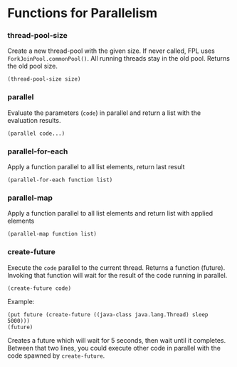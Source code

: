 # Functions for Parallelism

### thread-pool-size
Create a new thread-pool with the given size. If never called, FPL uses `ForkJoinPool.commonPool()`.
All running threads stay in the old pool. Returns the old pool size.
```
(thread-pool-size size)
```

### parallel
Evaluate the parameters (`code`) in parallel and return a list with the evaluation results.
```
(parallel code...)
```

### parallel-for-each
Apply a function parallel to all list elements, return last result
```
(parallel-for-each function list)
```

### parallel-map
Apply a function parallel to all list elements and return list with applied elements
```
(parallel-map function list)
```

### create-future
Execute the `code` parallel to the current thread. Returns a function (future). Invoking that
function will wait for the result of the code running in parallel. 
```
(create-future code)
```
Example:
```
(put future (create-future ((java-class java.lang.Thread) sleep 5000)))
(future)
```
Creates a future which will wait for 5 seconds, then wait until it completes. Between that
two lines, you could execute other code in parallel with the code spawned by `create-future`.
